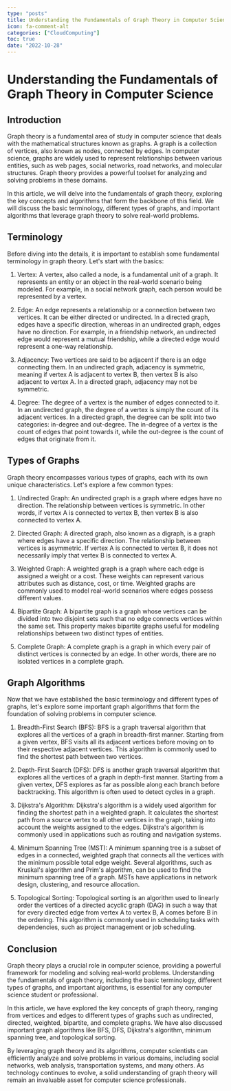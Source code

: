 ```yaml
---
type: "posts"
title: Understanding the Fundamentals of Graph Theory in Computer Science
icon: fa-comment-alt
categories: ["CloudComputing"]
toc: true
date: "2022-10-28"
---
```




# Understanding the Fundamentals of Graph Theory in Computer Science

## Introduction

Graph theory is a fundamental area of study in computer science that deals with the mathematical structures known as graphs. A graph is a collection of vertices, also known as nodes, connected by edges. In computer science, graphs are widely used to represent relationships between various entities, such as web pages, social networks, road networks, and molecular structures. Graph theory provides a powerful toolset for analyzing and solving problems in these domains.

In this article, we will delve into the fundamentals of graph theory, exploring the key concepts and algorithms that form the backbone of this field. We will discuss the basic terminology, different types of graphs, and important algorithms that leverage graph theory to solve real-world problems.

## Terminology

Before diving into the details, it is important to establish some fundamental terminology in graph theory. Let's start with the basics:

1. Vertex: A vertex, also called a node, is a fundamental unit of a graph. It represents an entity or an object in the real-world scenario being modeled. For example, in a social network graph, each person would be represented by a vertex.

2. Edge: An edge represents a relationship or a connection between two vertices. It can be either directed or undirected. In a directed graph, edges have a specific direction, whereas in an undirected graph, edges have no direction. For example, in a friendship network, an undirected edge would represent a mutual friendship, while a directed edge would represent a one-way relationship.

3. Adjacency: Two vertices are said to be adjacent if there is an edge connecting them. In an undirected graph, adjacency is symmetric, meaning if vertex A is adjacent to vertex B, then vertex B is also adjacent to vertex A. In a directed graph, adjacency may not be symmetric.

4. Degree: The degree of a vertex is the number of edges connected to it. In an undirected graph, the degree of a vertex is simply the count of its adjacent vertices. In a directed graph, the degree can be split into two categories: in-degree and out-degree. The in-degree of a vertex is the count of edges that point towards it, while the out-degree is the count of edges that originate from it.

## Types of Graphs

Graph theory encompasses various types of graphs, each with its own unique characteristics. Let's explore a few common types:

1. Undirected Graph: An undirected graph is a graph where edges have no direction. The relationship between vertices is symmetric. In other words, if vertex A is connected to vertex B, then vertex B is also connected to vertex A.

2. Directed Graph: A directed graph, also known as a digraph, is a graph where edges have a specific direction. The relationship between vertices is asymmetric. If vertex A is connected to vertex B, it does not necessarily imply that vertex B is connected to vertex A.

3. Weighted Graph: A weighted graph is a graph where each edge is assigned a weight or a cost. These weights can represent various attributes such as distance, cost, or time. Weighted graphs are commonly used to model real-world scenarios where edges possess different values.

4. Bipartite Graph: A bipartite graph is a graph whose vertices can be divided into two disjoint sets such that no edge connects vertices within the same set. This property makes bipartite graphs useful for modeling relationships between two distinct types of entities.

5. Complete Graph: A complete graph is a graph in which every pair of distinct vertices is connected by an edge. In other words, there are no isolated vertices in a complete graph.

## Graph Algorithms

Now that we have established the basic terminology and different types of graphs, let's explore some important graph algorithms that form the foundation of solving problems in computer science.

1. Breadth-First Search (BFS): BFS is a graph traversal algorithm that explores all the vertices of a graph in breadth-first manner. Starting from a given vertex, BFS visits all its adjacent vertices before moving on to their respective adjacent vertices. This algorithm is commonly used to find the shortest path between two vertices.

2. Depth-First Search (DFS): DFS is another graph traversal algorithm that explores all the vertices of a graph in depth-first manner. Starting from a given vertex, DFS explores as far as possible along each branch before backtracking. This algorithm is often used to detect cycles in a graph.

3. Dijkstra's Algorithm: Dijkstra's algorithm is a widely used algorithm for finding the shortest path in a weighted graph. It calculates the shortest path from a source vertex to all other vertices in the graph, taking into account the weights assigned to the edges. Dijkstra's algorithm is commonly used in applications such as routing and navigation systems.

4. Minimum Spanning Tree (MST): A minimum spanning tree is a subset of edges in a connected, weighted graph that connects all the vertices with the minimum possible total edge weight. Several algorithms, such as Kruskal's algorithm and Prim's algorithm, can be used to find the minimum spanning tree of a graph. MSTs have applications in network design, clustering, and resource allocation.

5. Topological Sorting: Topological sorting is an algorithm used to linearly order the vertices of a directed acyclic graph (DAG) in such a way that for every directed edge from vertex A to vertex B, A comes before B in the ordering. This algorithm is commonly used in scheduling tasks with dependencies, such as project management or job scheduling.

## Conclusion

Graph theory plays a crucial role in computer science, providing a powerful framework for modeling and solving real-world problems. Understanding the fundamentals of graph theory, including the basic terminology, different types of graphs, and important algorithms, is essential for any computer science student or professional.

In this article, we have explored the key concepts of graph theory, ranging from vertices and edges to different types of graphs such as undirected, directed, weighted, bipartite, and complete graphs. We have also discussed important graph algorithms like BFS, DFS, Dijkstra's algorithm, minimum spanning tree, and topological sorting.

By leveraging graph theory and its algorithms, computer scientists can efficiently analyze and solve problems in various domains, including social networks, web analysis, transportation systems, and many others. As technology continues to evolve, a solid understanding of graph theory will remain an invaluable asset for computer science professionals.
